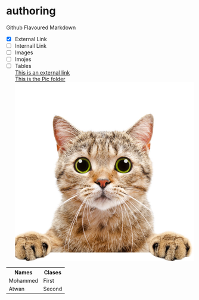 # authoring
Github Flavoured Markdown
  - [x] External Link
  - [ ] Internail Link
  - [ ] Images
  - [ ] Imojes
  - [ ] Tables <br>
[This is an external link](https://github.com/en)<br>
[This is the Pic folder ](https://github.com/mohammedatwan/authoring/blob/main/images/)
![This is the image](https://github.com/mohammedatwan/authoring/blob/main/images/3683.jpg)<br>
<table>
  <tr>
    <th>Names</th>
    <th>Clases</th>
  </tr>
  <tr>
    <td>Mohammed</td>
    <td>First</td>
  </tr>
  <tr>
    <td>Atwan</td>
    <td>Second</td>
  </tr>
</table>
